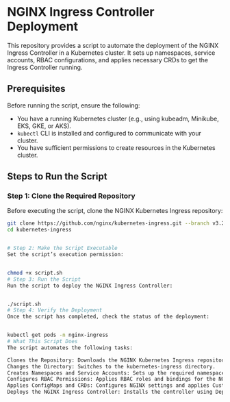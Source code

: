 

# NGINX Ingress Controller Deployment

This repository provides a script to automate the deployment of the NGINX Ingress Controller in a Kubernetes cluster. It sets up namespaces, service accounts, RBAC configurations, and applies necessary CRDs to get the Ingress Controller running.

## Prerequisites

Before running the script, ensure the following:

- You have a running Kubernetes cluster (e.g., using kubeadm, Minikube, EKS, GKE, or AKS).
- `kubectl` CLI is installed and configured to communicate with your cluster.
- You have sufficient permissions to create resources in the Kubernetes cluster.

## Steps to Run the Script

### Step 1: Clone the Required Repository

Before executing the script, clone the NGINX Kubernetes Ingress repository:

```bash
git clone https://github.com/nginx/kubernetes-ingress.git --branch v3.2.0
cd kubernetes-ingress


# Step 2: Make the Script Executable
Set the script’s execution permission:


chmod +x script.sh
# Step 3: Run the Script
Run the script to deploy the NGINX Ingress Controller:


./script.sh
# Step 4: Verify the Deployment
Once the script has completed, check the status of the deployment:


kubectl get pods -n nginx-ingress
# What This Script Does
The script automates the following tasks:

Clones the Repository: Downloads the NGINX Kubernetes Ingress repository at the specified version (v3.2.0).
Changes the Directory: Switches to the kubernetes-ingress directory.
Creates Namespaces and Service Accounts: Sets up the required namespace and service accounts for the Ingress Controller.
Configures RBAC Permissions: Applies RBAC roles and bindings for the NGINX Ingress Controller.
Applies ConfigMaps and CRDs: Configures NGINX settings and applies Custom Resource Definitions (CRDs).
Deploys the NGINX Ingress Controller: Installs the controller using Deployment or DaemonSet options.
